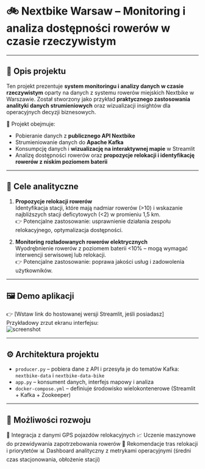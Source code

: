 # 🚲 Nextbike Warsaw – Monitoring i analiza dostępności rowerów w czasie rzeczywistym

---

## 📌 Opis projektu

Ten projekt prezentuje **system monitoringu i analizy danych w czasie rzeczywistym** oparty na danych z systemu rowerów miejskich Nextbike w Warszawie. Został stworzony jako przykład **praktycznego zastosowania analityki danych strumieniowych** oraz wizualizacji insightów dla operacyjnych decyzji biznesowych.

🔧 Projekt obejmuje:
- Pobieranie danych z **publicznego API Nextbike**
- Strumieniowanie danych do **Apache Kafka**
- Konsumpcję danych i **wizualizację na interaktywnej mapie** w Streamlit
- Analizę dostępności rowerów oraz **propozycje relokacji i identyfikację rowerów z niskim poziomem baterii**

---

## 🧠 Cele analityczne

1. **Propozycje relokacji rowerów**  
   Identyfikacja stacji, które mają nadmiar rowerów (>10) i wskazanie najbliższych stacji deficytowych (<2) w promieniu 1,5 km.  
   👉 Potencjalne zastosowanie: usprawnienie działania zespołu relokacyjnego, optymalizacja dostępności.

2. **Monitoring rozładowanych rowerów elektrycznych**  
   Wyodrębnienie rowerów z poziomem baterii <10% – mogą wymagać interwencji serwisowej lub relokacji.  
   👉 Potencjalne zastosowanie: poprawa jakości usług i zadowolenia użytkowników.

---

## 🖼️ Demo aplikacji

👉 [Wstaw link do hostowanej wersji Streamlit, jeśli posiadasz]  
Przykładowy zrzut ekranu interfejsu:  
![screenshot](screenshots/mapa_rowerow.png)

---

## ⚙️ Architektura projektu


- `producer.py` – pobiera dane z API i przesyła je do tematów Kafka: `nextbike-data` i `nextbike-data-bike`
- `app.py` – konsument danych, interfejs mapowy i analiza
- `docker-compose.yml` – definiuje środowisko wielokontenerowe (Streamlit + Kafka + Zookeeper)

---

## 🧠 Możliwości rozwoju

🔄 Integracja z danymi GPS pojazdów relokacyjnych
📈 Uczenie maszynowe do przewidywania zapotrzebowania rowerów
🧭 Rekomendacje tras relokacji i priorytetów
📊 Dashboard analityczny z metrykami operacyjnymi (średni czas stacjonowania, obłożenie stacji)
